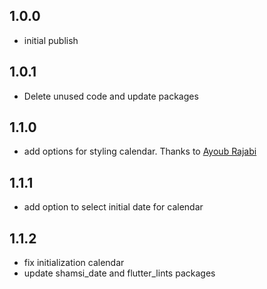 ## 1.0.0

* initial publish

## 1.0.1

* Delete unused code and update packages

## 1.1.0

* add options for styling calendar. Thanks to [Ayoub Rajabi](https://github.com/ayoubrajabi)

## 1.1.1

* add option to select initial date for calendar

## 1.1.2

* fix initialization calendar
* update shamsi_date and flutter_lints packages
